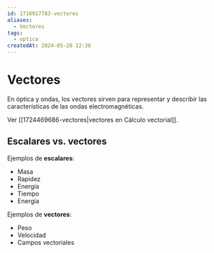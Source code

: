 ```yaml
---
id: 1716917783-vectores
aliases:
  - Vectores
tags:
  - optica
createdAt: 2024-05-28 12:36
---
```


# Vectores

En óptica y ondas, los vectores sirven para representar y describir las características de las ondas electromagnéticas.

Ver [[1724469686-vectores|vectores en Cálculo vectorial]].

## Escalares vs. vectores

Ejemplos de **escalares**:

- Masa
- Rapidez
- Energía
- Tiempo
- Energía

Ejemplos de **vectores**:

- Peso
- Velocidad
- Campos vectoriales
